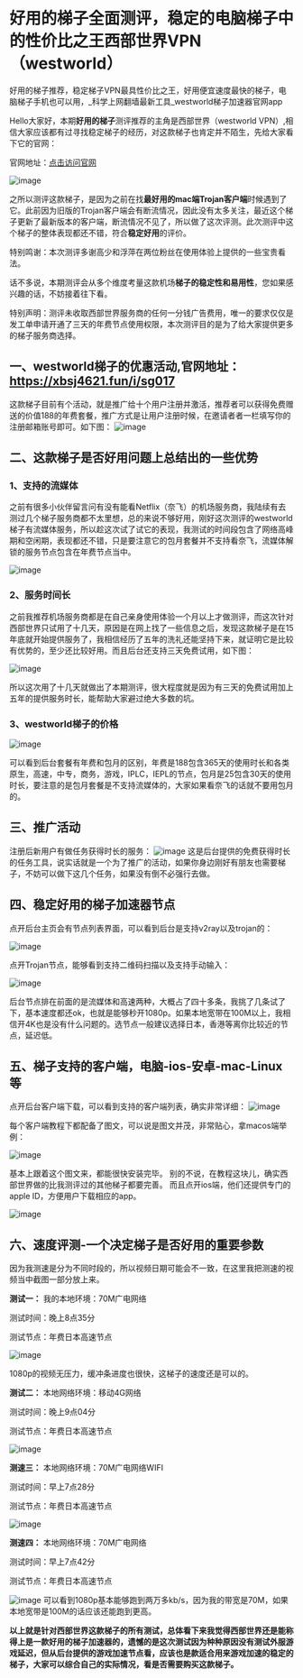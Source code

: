# 好用的梯子全面测评，稳定的电脑梯子中的性价比之王西部世界VPN（westworld）
好用的梯子推荐，稳定梯子VPN最具性价比之王，好用便宜速度最快的梯子，电脑梯子手机也可以用，_科学上网翻墙最新工具_westworld梯子加速器官网app

Hello大家好，本期**好用的梯子**测评推荐的主角是西部世界（westworld VPN）,相信大家应该都有过寻找稳定梯子的经历，对这款梯子也肯定并不陌生，先给大家看下它的官网：

官网地址：[点击访问官网](https://xbsj4621.fun/i/sg017)

![image](https://i.loli.net/2021/03/11/t3NJHnvYMTzArOX.jpg)

之所以测评这款梯子，是因为之前在找**最好用的mac端Trojan客户端**时候遇到了它。此前因为旧版的Trojan客户端会有断流情况，因此没有太多关注，最近这个梯子更新了最新版本的客户端，断流情况不见了，所以做了这次评测。此次测评中这个梯子的整体表现都还不错，符合**稳定好用**的评价。

特别鸣谢：本次测评多谢高少和浮萍在两位粉丝在使用体验上提供的一些宝贵看法。

话不多说，本期测评会从多个维度考量这款机场**梯子的稳定性和易用性**，您如果感兴趣的话，不妨接着往下看。

特别声明：测评未收取西部世界服务商的任何一分钱广告费用，唯一的要求仅仅是发工单申请开通了三天的年费节点使用权限，本次测评目的是为了给大家提供更多的梯子服务商选择。

## 一、westworld梯子的优惠活动,官网地址：https://xbsj4621.fun/i/sg017
这款梯子目前有个活动，就是推广给十个用户注册并激活，推荐者可以获得免费赠送的价值188的年费套餐，推广方式是让用户注册时候，在邀请者者一栏填写你的注册邮箱账号即可。如下图：
![image](https://i.loli.net/2021/03/11/pLCZ1iwB42xVkhG.jpg)

## 二、这款梯子是否好用问题上总结出的一些优势

### 1、支持的流媒体
之前有很多小伙伴留言问有没有能看Netflix（奈飞）的机场服务商，我陆续有去测过几个梯子服务商都不太里想，总的来说不够好用，刚好这次测评的westworld梯子有流媒体服务，所以趁这次试了试它的表现，我测试的时间段包含了网络高峰期和空闲期，表现都还不错，只是要注意它的包月套餐并不支持看奈飞，流媒体解锁的服务节点包含在年费节点当中。

![image](https://i.loli.net/2021/03/11/5Zt1HxYfa9n2uX4.jpg)

### 2、服务时间长
之前我推荐机场服务商都是在自己亲身使用体验一个月以上才做测评，而这次针对西部世界只试用了十几天，原因是在网上找了一些信息之后，发现这款梯子是在15年底就开始提供服务了，我相信经历了五年的洗礼还能坚持下来，就证明它是比较有优势的，至少还比较好用。而且后台还支持三天免费试用，如下图：

![image](https://i.loli.net/2021/03/11/SiQp7cysM4XewJV.jpg)

所以这次用了十几天就做出了本期测评，很大程度就是因为有三天的免费试用加上五年的提供服务时长，能帮助大家避过绝大多数的坑。

### 3、westworld梯子的价格
![image](https://i.loli.net/2021/03/11/PJLuSMBbtEwGA7V.jpg)

可以看到后台套餐有年费和包月的区别，年费是188包含365天的使用时长和各类原生，高速，中专，商务，游戏，IPLC，IEPL的节点，包月是25包含30天的使用时长，要注意的是包月套餐是不支持流媒体的，大家如果看奈飞的话就不要用包月的。


## 三、推广活动
注册后新用户有做任务获得时长的服务：
![image](https://i.loli.net/2021/03/11/SIHgJnwiU82L5T4.jpg)
这是后台提供的免费获得时长的任务工具，说实话就是一个为了推广的活动，如果你身边刚好有朋友也需要梯子，不妨可以做下这几个任务，如果没有倒不必强行去做。

## 四、稳定好用的梯子加速器节点
点开后台主页会有节点列表界面，可以看到后台是支持v2ray以及trojan的：

![image](https://i.loli.net/2021/03/11/MBkDAqniJohUK7c.jpg)

点开Trojan节点，能够看到支持二维码扫描以及支持手动输入：

![image](https://i.loli.net/2021/03/11/VXpv9rUYGKIe17k.jpg)

后台节点排在前面的是流媒体和高速两种，大概占了四十多条，我挑了几条试了下，基本速度都还ok，也就是能够秒开1080p。如果本地宽带在100M以上，我相信开4K也是没有什么问题的。选节点一般建议选择日本，香港等离你比较近的节点，延迟低。

## 五、梯子支持的客户端，电脑-ios-安卓-mac-Linux等
点开后台客户端下载，可以看到支持的客户端列表，确实非常详细：
![image](https://i.loli.net/2021/03/11/MBkDAqniJohUK7c.jpg)

每个客户端教程下都配备了图文，可以说是图文并茂，非常贴心，拿macos端举例：

![image](https://i.loli.net/2021/03/11/c4VeBClsn1YQXhi.jpg)

基本上跟着这个图文来，都能很快安装完毕。
别的不说，在教程这块儿，确实西部世界做的比我测评过的其他梯子都要完善。
而且点开ios端，他们还提供专门的apple ID，方便用户下载相应的app。

![image](https://i.loli.net/2021/03/11/cREF9QWdsra7vI6.jpg)

## 六、速度评测-一个决定梯子是否好用的重要参数
因为我测速是分为不同时段的，所以视频日期可能会不一致，在这里我把测速的视频当中截图一部分放上来。

**测试一：**
我的本地环境：70M广电网络

测试时间：晚上8点35分

测试节点：年费日本高速节点

![image](https://i.loli.net/2021/03/11/FKM39ymk4tn7cgl.jpg)

1080p的视频无压力，缓冲条进度也很快，这梯子的速度还是可以的。

**测试二：**
本地网络环境：移动4G网络

测试时间：晚上9点04分

测试节点：年费日本高速节点

![image](https://i.loli.net/2021/03/11/YRUjJ2xuhpAoGM4.jpg)

**测速三：**
本地网络环境：70M广电网络WIFI

测试时间：早上7点28分

测试节点：年费日本高速节点

![image](https://i.loli.net/2021/03/11/q15K96Bd4DjfZeP.jpg)

**测速四：**
本地网络环境：70M广电网络

测试时间：早上7点42分

测试节点：年费日本高速节点

![image](https://i.loli.net/2021/03/11/UDWNoAQaYbtHvmj.jpg)
可以看到1080p基本能够跑到两万多kb/s，因为我的带宽是70M，如果本地宽带是100M的话应该还能跑到更高。

**以上就是针对西部世界这款梯子的所有测试，总体看下来我觉得西部世界还是能称得上是一款好用的梯子加速器的，遗憾的是这次测试因为种种原因没有测试外服游戏延迟，但从后台提供的游戏加速节点看，应该也是款适合用来游戏加速的稳定的梯子，大家可以综合自己的实际情况，看是否需要购买这款梯子。**
